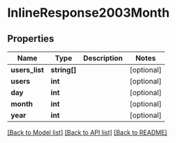 # InlineResponse2003Month

## Properties
Name | Type | Description | Notes
------------ | ------------- | ------------- | -------------
**users_list** | **string[]** |  | [optional] 
**users** | **int** |  | [optional] 
**day** | **int** |  | [optional] 
**month** | **int** |  | [optional] 
**year** | **int** |  | [optional] 

[[Back to Model list]](../../README.md#documentation-for-models) [[Back to API list]](../../README.md#documentation-for-api-endpoints) [[Back to README]](../../README.md)

